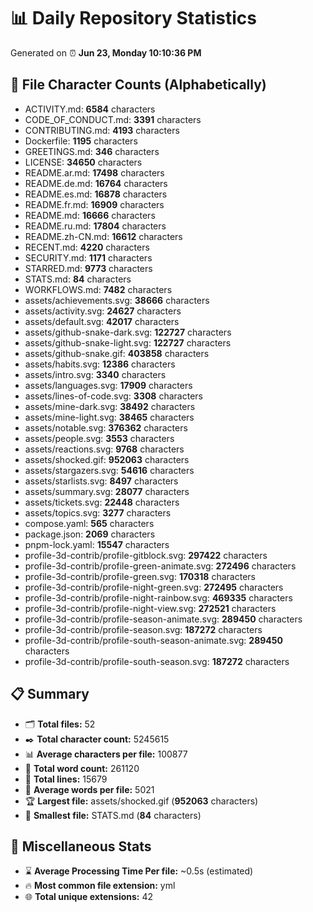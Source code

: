 # 📊 Daily Repository Statistics
Generated on ⏰ **Jun 23, Monday 10:10:36 PM**

## 📂 File Character Counts (Alphabetically)
- ACTIVITY.md: **6584** characters
- CODE_OF_CONDUCT.md: **3391** characters
- CONTRIBUTING.md: **4193** characters
- Dockerfile: **1195** characters
- GREETINGS.md: **346** characters
- LICENSE: **34650** characters
- README.ar.md: **17498** characters
- README.de.md: **16764** characters
- README.es.md: **16878** characters
- README.fr.md: **16909** characters
- README.md: **16666** characters
- README.ru.md: **17804** characters
- README.zh-CN.md: **16612** characters
- RECENT.md: **4220** characters
- SECURITY.md: **1171** characters
- STARRED.md: **9773** characters
- STATS.md: **84** characters
- WORKFLOWS.md: **7482** characters
- assets/achievements.svg: **38666** characters
- assets/activity.svg: **24627** characters
- assets/default.svg: **42017** characters
- assets/github-snake-dark.svg: **122727** characters
- assets/github-snake-light.svg: **122727** characters
- assets/github-snake.gif: **403858** characters
- assets/habits.svg: **12386** characters
- assets/intro.svg: **3340** characters
- assets/languages.svg: **17909** characters
- assets/lines-of-code.svg: **3308** characters
- assets/mine-dark.svg: **38492** characters
- assets/mine-light.svg: **38465** characters
- assets/notable.svg: **376362** characters
- assets/people.svg: **3553** characters
- assets/reactions.svg: **9768** characters
- assets/shocked.gif: **952063** characters
- assets/stargazers.svg: **54616** characters
- assets/starlists.svg: **8497** characters
- assets/summary.svg: **28077** characters
- assets/tickets.svg: **22448** characters
- assets/topics.svg: **3277** characters
- compose.yaml: **565** characters
- package.json: **2069** characters
- pnpm-lock.yaml: **15547** characters
- profile-3d-contrib/profile-gitblock.svg: **297422** characters
- profile-3d-contrib/profile-green-animate.svg: **272496** characters
- profile-3d-contrib/profile-green.svg: **170318** characters
- profile-3d-contrib/profile-night-green.svg: **272495** characters
- profile-3d-contrib/profile-night-rainbow.svg: **469335** characters
- profile-3d-contrib/profile-night-view.svg: **272521** characters
- profile-3d-contrib/profile-season-animate.svg: **289450** characters
- profile-3d-contrib/profile-season.svg: **187272** characters
- profile-3d-contrib/profile-south-season-animate.svg: **289450** characters
- profile-3d-contrib/profile-south-season.svg: **187272** characters

## 📋 Summary
- 🗂️ **Total files:** 52
- ✒️ **Total character count:** 5245615
- 📊 **Average characters per file:** 100877
- 📝 **Total word count:** 261120
- 🧾 **Total lines:** 15679
- 📐 **Average words per file:** 5021
- 🏆 **Largest file:** assets/shocked.gif (**952063** characters)
- 🥉 **Smallest file:** STATS.md (**84** characters)

## 🌟 Miscellaneous Stats
- ⌛ **Average Processing Time Per file:** ~0.5s (estimated)
- 🔥 **Most common file extension:** yml
- 🌐 **Total unique extensions:** 42
